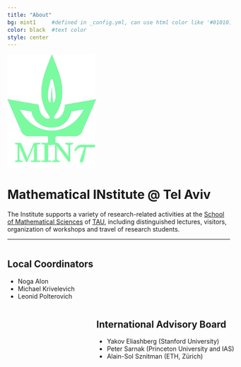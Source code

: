 ```yaml
---
title: "About"
bg: mint1     #defined in _config.yml, can use html color like '#010101'
color: black  #text color
style: center
---
```


<img src="img/TAU.png" alt="Logo" style="width: 200px;"/>

<div style="float:center; width=50%">
<h1 class="title" id="mathematical-institute--tel-aviv-mint"><span>M</span>athematical <span>IN</span>stitute @ <span>T</span>el Aviv</h1>
<p>The Institute supports a variety of research-related activities at the <a href="http://www.math.tau.ac.il">School of Mathematical Sciences</a> of <a href="http://www.tau.ac.il">TAU</a>, including distinguished lectures, visitors, organization of workshops and travel of research students.</p>
</div>
<hr>
<div style="float:center; width=100%">
<div style="position:relative; float:left; width=30%;">
<h2 id="Local-coordinators">Local Coordinators</h2>
<ul>
  <li>Noga Alon</li>
  <li>Michael Krivelevich</li>
  <li>Leonid Polterovich</li>
</ul>
</div>


<div style="position:relative; float:left; width=30%; left:40%;">
<h2 id="international-advisory-board">International Advisory Board</h2>
<ul>
  <li>Yakov Eliashberg (Stanford University)</li>
  <li>Peter Sarnak (Princeton University and IAS)</li>
  <li>Alain-Sol Sznitman (ETH, Zürich)</li>
</ul>
</div>
</div>
